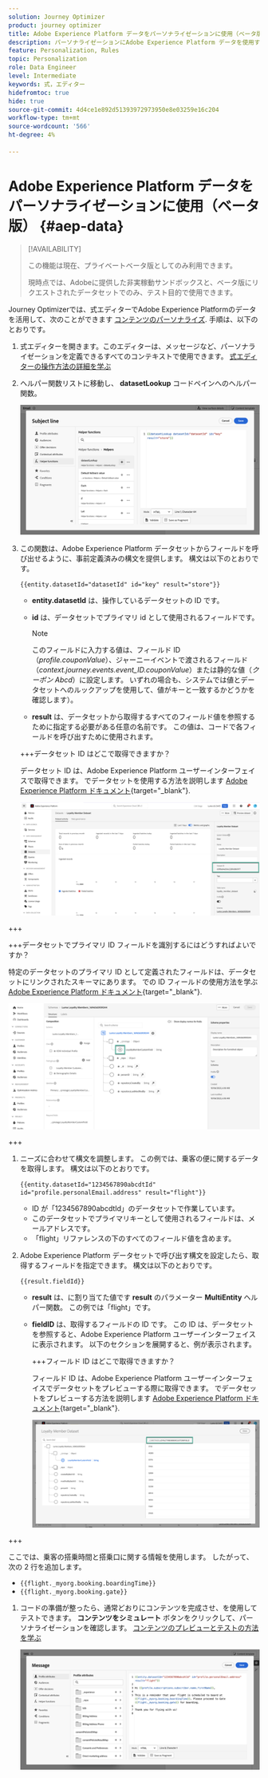 ```yaml
---
solution: Journey Optimizer
product: journey optimizer
title: Adobe Experience Platform データをパーソナライゼーションに使用（ベータ版）
description: パーソナライゼーションにAdobe Experience Platform データを使用する方法を説明します。
feature: Personalization, Rules
topic: Personalization
role: Data Engineer
level: Intermediate
keywords: 式，エディター
hidefromtoc: true
hide: true
source-git-commit: 4d4ce1e892d51393972973950e8e03259e16c204
workflow-type: tm+mt
source-wordcount: '566'
ht-degree: 4%

---
```


# Adobe Experience Platform データをパーソナライゼーションに使用（ベータ版） {#aep-data}

>[!AVAILABILITY]
>
>この機能は現在、プライベートベータ版としてのみ利用できます。
>
>現時点では、Adobeに提供した非実稼動サンドボックスと、ベータ版にリクエストされたデータセットでのみ、テスト目的で使用できます。

Journey Optimizerでは、式エディターでAdobe Experience Platformのデータを活用して、次のことができます [コンテンツのパーソナライズ](../personalization/personalize.md). 手順は、以下のとおりです。

1. 式エディターを開きます。このエディターは、メッセージなど、パーソナライゼーションを定義できるすべてのコンテキストで使用できます。 [式エディターの操作方法の詳細を学ぶ](../personalization/personalization-build-expressions.md)

1. ヘルパー関数リストに移動し、 **datasetLookup** コードペインへのヘルパー関数。

   ![](assets/aep-data-helper.png)

1. この関数は、Adobe Experience Platform データセットからフィールドを呼び出せるように、事前定義済みの構文を提供します。 構文は以下のとおりです。

   ```
   {{entity.datasetId="datasetId" id="key" result="store"}}
   ```

   * **entity.datasetId** は、操作しているデータセットの ID です。
   * **id** は、データセットでプライマリ id として使用されるフィールドです。

     >[!NOTE]
     >
     >このフィールドに入力する値は、フィールド ID （*profile.couponValue*）、ジャーニーイベントで渡されるフィールド（*context.journey.events.event_ID.couponValue*）または静的な値（*クーポン Abcd*）に設定します。 いずれの場合も、システムでは値とデータセットへのルックアップを使用して、値がキーと一致するかどうかを確認します）。

   * **result** は、データセットから取得するすべてのフィールド値を参照するために指定する必要がある任意の名前です。 この値は、コードで各フィールドを呼び出すために使用されます。

   +++データセット ID はどこで取得できますか？

   データセット ID は、Adobe Experience Platform ユーザーインターフェイスで取得できます。 でデータセットを使用する方法を説明します [Adobe Experience Platform ドキュメント](https://experienceleague.adobe.com/en/docs/experience-platform/catalog/datasets/user-guide#view-datasets){target="_blank"}.

   ![](assets/aep-data-dataset.png)

+++

   +++データセットでプライマリ ID フィールドを識別するにはどうすればよいですか？

   特定のデータセットのプライマリ ID として定義されたフィールドは、データセットにリンクされたスキーマにあります。 での ID フィールドの使用方法を学ぶ [Adobe Experience Platform ドキュメント](https://experienceleague.adobe.com/en/docs/experience-platform/xdm/ui/fields/identity){target="_blank"}.

   ![](assets/aep-data-identity.png)

+++

1. ニーズに合わせて構文を調整します。 この例では、乗客の便に関するデータを取得します。 構文は以下のとおりです。

   ```
   {{entity.datasetId="1234567890abcdtId" id="profile.personalEmail.address" result="flight"}}
   ```

   * ID が「1234567890abcdtId」のデータセットで作業しています。
   * このデータセットでプライマリキーとして使用されるフィールドは、メールアドレスです。
   * 「flight」リファレンスの下のすべてのフィールド値を含めます。

1. Adobe Experience Platform データセットで呼び出す構文を設定したら、取得するフィールドを指定できます。 構文は以下のとおりです。

   ```
   {{result.fieldId}}
   ```

   * **result** は、に割り当てた値です **result** のパラメーター **MultiEntity** ヘルパー関数。 この例では「flight」です。
   * **fieldID** は、取得するフィールドの ID です。 この ID は、データセットを参照すると、Adobe Experience Platform ユーザーインターフェイスに表示されます。 以下のセクションを展開すると、例が表示されます。

     +++フィールド ID はどこで取得できますか？

     フィールド ID は、Adobe Experience Platform ユーザーインターフェイスでデータセットをプレビューする際に取得できます。 でデータセットをプレビューする方法を説明します [Adobe Experience Platform ドキュメント](https://experienceleague.adobe.com/en/docs/experience-platform/catalog/datasets/user-guide#preview){target="_blank"}.

     ![](assets/aep-data-field.png)

+++

   ここでは、乗客の搭乗時間と搭乗口に関する情報を使用します。 したがって、次の 2 行を追加します。

   * `{{flight._myorg.booking.boardingTime}}`
   * `{{flight._myorg.booking.gate}}`

1. コードの準備が整ったら、通常どおりにコンテンツを完成させ、を使用してテストできます。 **コンテンツをシミュレート** ボタンをクリックして、パーソナライゼーションを確認します。 [コンテンツのプレビューとテストの方法を学ぶ](../content-management/preview-test.md)


   ![](assets/aep-data-sample.png)
